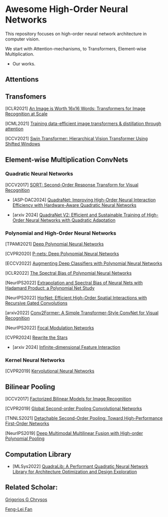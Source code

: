 # Awesome High-Order Neural Networks

This repository focuses on high-order neural network architecture in computer vision.

We start with Attention-mechanisms, to Transformers, Element-wise Multiplication.

* Our works.

## Attentions

## Transfomers

[ICLR2021] [An Image is Worth 16x16 Words: Transformers for Image Recognition at Scale](https://arxiv.org/pdf/2010.11929.pdf)

[ICML2021] [Training data-efficient image transformers & distillation through attention](https://arxiv.org/pdf/2012.12877.pdf)

[ICCV2021] [Swin Transformer: Hierarchical Vision Transformer Using Shifted Windows](https://openaccess.thecvf.com/content/ICCV2021/papers/Liu_Swin_Transformer_Hierarchical_Vision_Transformer_Using_Shifted_Windows_ICCV_2021_paper.pdf)

## Element-wise Multiplication ConvNets

### Quadratic Neural Networks

[ICCV2017] [SORT: Second-Order Response Transform for Visual Recognition](https://openaccess.thecvf.com/content_ICCV_2017/papers/Wang_SORT_Second-Order_Response_ICCV_2017_paper.pdf)

* [ASP-DAC2024] [QuadraNet: Improving High-Order Neural Interaction Efficiency with Hardware-Aware Quadratic Neural Networks](https://ieeexplore.ieee.org/abstract/document/10473936)

* [arxiv 2024] [QuadraNet V2: Efficient and Sustainable Training of High-Order Neural Networks with Quadratic Adaptation](https://arxiv.org/abs/2405.03192)


### Polynomial and High-Order Neural Networks

[TPAMI2021] [Deep Polynomial Neural Networks](https://ieeexplore.ieee.org/abstract/document/9353253?casa_token=ky0Wzm7kKykAAAAA:50GXi3hNogt2uFIGk4QmtjgE2iROmIkV4TKOCpspo5MPYBqUpcB3W_s1s3naUlWmN5hbR3CKsA)

[CVPR2020] [P-nets: Deep Polynomial Neural Networks](https://openaccess.thecvf.com/content_CVPR_2020/papers/Chrysos_P-nets_Deep_Polynomial_Neural_Networks_CVPR_2020_paper.pdf)

[ECCV2022] [Augmenting Deep Classifiers with Polynomial Neural Networks](https://link.springer.com/content/pdf/10.1007/978-3-031-19806-9_40.pdf?pdf=inline%20link)

[ICLR2022] [The Spectral Bias of Polynomial Neural Networks](https://openreview.net/pdf?id=P7FLfMLTSEX)

[NeurIPS2022] [Extrapolation and Spectral Bias of Neural Nets with Hadamard Product: a Polynomial Net Study](https://openreview.net/pdf?id=_cXUMAnWJJj)

[NeurIPS2022] [HorNet: Efficient High-Order Spatial Interactions with Recursive Gated Convolutions](https://arxiv.org/pdf/2207.14284.pdf)

[arxiv2022] [Conv2Former: A Simple Transformer-Style ConvNet for Visual Recognition](https://arxiv.org/pdf/2211.11943.pdf)

[NeurIPS2022] [Focal Modulation Networks](https://proceedings.neurips.cc/paper_files/paper/2022/file/1b08f585b0171b74d1401a5195e986f1-Paper-Conference.pdf)

[CVPR2024] [Rewrite the Stars](https://arxiv.org/pdf/2403.19967)

* [arxiv 2024] [Infinite-dimensional Feature Interaction](https://arxiv.org/abs/2405.13972)

### Kernel Neural Networks

[CVPR2019] [Kervolutional Neural Networks](https://openaccess.thecvf.com/content_CVPR_2019/papers/Wang_Kervolutional_Neural_Networks_CVPR_2019_paper.pdf)

## Bilinear Pooling

[ICCV2017] [Factorized Bilinear Models for Image Recognition](https://openaccess.thecvf.com/content_ICCV_2017/papers/Li_Factorized_Bilinear_Models_ICCV_2017_paper.pdf)

[CVPR2019] [Global Second-order Pooling Convolutional Networks](https://openaccess.thecvf.com/content_CVPR_2019/papers/Gao_Global_Second-Order_Pooling_Convolutional_Networks_CVPR_2019_paper.pdf)

[TNNLS2021] [Detachable Second-Order Pooling: Toward High-Performance First-Order Networks](https://ieeexplore.ieee.org/abstract/document/9343714?casa_token=lUbtc3DOS5UAAAAA:ei-dpTN3-wtwNp0zj2LF2dOepPmX7r0MnKfN8mZVejWSES-5Hw1aZIBHRnhnpPO2NP70d_eBwA)

[NeurIPS2019] [Deep Multimodal Multilinear Fusion with High-order Polynomial Pooling](https://proceedings.neurips.cc/paper/2019/hash/f56d8183992b6c54c92c16a8519a6e2b-Abstract.html)


## Computation Library

* [MLSys2022] [QuadraLib: A Performant Quadratic Neural Network Library for Architecture Optimization and Design Exploration](https://proceedings.mlsys.org/paper/2022/file/a5bfc9e07964f8dddeb95fc584cd965d-Paper.pdf)

## Related Scholar:

[Grigorios G Chrysos](https://grigorisg9gr.github.io/#)

[Feng-Lei Fan](https://fengleifan.github.io/Feng-Lei.Fan.github.io/)




